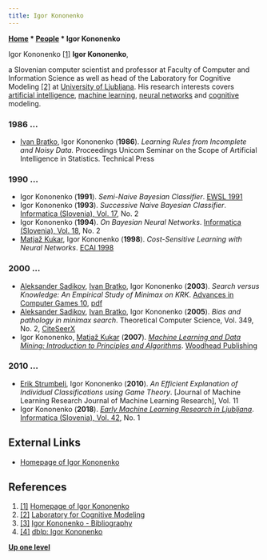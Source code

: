 ```yaml
---
title: Igor Kononenko
---
```

**[Home](Home "Home") \* [People](People "People") \* Igor Kononenko**



 [](http://lkm.fri.uni-lj.si/xaigor/) Igor Kononenko <a id="cite-note-1" href="#cite-ref-1">[1]</a> 
**Igor Kononenko**,  

a Slovenian computer scientist and professor at Faculty of Computer and Information Science as well as head of the Laboratory for Cognitive Modeling <a id="cite-note-2" href="#cite-ref-2">[2]</a> at [University of Ljubljana](University_of_Ljubljana "University of Ljubljana"). 
His research interests covers [artificial intelligence](Artificial_Intelligence "Artificial Intelligence"), [machine learning](Learning "Learning"), [neural networks](Neural_Networks "Neural Networks") and [cognitive](Cognition "Cognition") modeling. 



### 1986 ...


* [Ivan Bratko](Ivan_Bratko "Ivan Bratko"), Igor Kononenko (**1986**). *Learning Rules from Incomplete and Noisy Data.* Proceedings Unicom Seminar on the Scope of Artificial Intelligence in Statistics. Technical Press


### 1990 ...


* Igor Kononenko (**1991**). *Semi-Naive Bayesian Classifier*. [EWSL 1991](https://dblp.uni-trier.de/db/conf/ecml/ewsl91.html)
* Igor Kononenko (**1993**). *Successive Naive Bayesian Classifier*. [Informatica (Slovenia), Vol. 17](https://dblp.uni-trier.de/db/journals/informaticaSI/informaticaSI17.html), No. 2
* Igor Kononenko (**1994**). *On Bayesian Neural Networks*. [Informatica (Slovenia), Vol. 18](https://dblp.uni-trier.de/db/journals/informaticaSI/informaticaSI18.html), No. 2
* [Matjaž Kukar](https://dblp.uni-trier.de/pers/hd/k/Kukar:Matjaz.html), Igor Kononenko (**1998**). *Cost-Sensitive Learning with Neural Networks*. [ECAI 1998](https://dblp.uni-trier.de/db/conf/ecai/ecai98.html)


### 2000 ...


* [Aleksander Sadikov](Aleksander_Sadikov "Aleksander Sadikov"), [Ivan Bratko](Ivan_Bratko "Ivan Bratko"), Igor Kononenko (**2003**). *Search versus Knowledge: An Empirical Study of Minimax on KRK*. [Advances in Computer Games 10](Advances_in_Computer_Games_10 "Advances in Computer Games 10"), [pdf](https://ailab.si/sasha/acg2003.pdf)
* [Aleksander Sadikov](Aleksander_Sadikov "Aleksander Sadikov"), [Ivan Bratko](Ivan_Bratko "Ivan Bratko"), Igor Kononenko (**2005**). *Bias and pathology in minimax search*. Theoretical Computer Science, Vol. 349, No. 2, [CiteSeerX](http://citeseerx.ist.psu.edu/viewdoc/summary?doi=10.1.1.106.2753)
* Igor Kononenko, [Matjaž Kukar](https://dblp.uni-trier.de/pers/hd/k/Kukar:Matjaz.html) (**2007**). *[Machine Learning and Data Mining: Introduction to Principles and Algorithms](http://mldmbook.fri.uni-lj.si/)*. [Woodhead Publishing](https://en.wikipedia.org/wiki/Woodhead_Publishing)


### 2010 ...


* [Erik Strumbelj](https://github.com/estrumbelj), Igor Kononenko (**2010**). *An Efficient Explanation of Individual Classifications using Game Theory*. [Journal of Machine Learning Research Journal of Machine Learning Research], Vol. 11
* Igor Kononenko (**2018**). *[Early Machine Learning Research in Ljubljana](http://www.informatica.si/index.php/informatica/article/view/2225)*. [Informatica (Slovenia), Vol. 42](https://dblp.uni-trier.de/db/journals/informaticaSI/informaticaSI42.html), No. 1


## External Links


* [Homepage of Igor Kononenko](http://lkm.fri.uni-lj.si/xaigor/)


## References


1. <a id="cite-ref-1" href="#cite-note-1">[1]</a> [Homepage of Igor Kononenko](http://lkm.fri.uni-lj.si/xaigor/)
2. <a id="cite-ref-2" href="#cite-note-2">[2]</a> [Laboratory for Cognitive Modeling](http://lkm.fri.uni-lj.si/xaigor/)
3. <a id="cite-ref-3" href="#cite-note-3">[3]</a> [Igor Kononenko - Bibliography](http://lkm.fri.uni-lj.si/xaigor/slo/bibliografija.htm)
4. <a id="cite-ref-4" href="#cite-note-4">[4]</a> [dblp: Igor Kononenko](https://dblp.uni-trier.de/pers/hd/k/Kononenko:Igor)

**[Up one level](People "People")**







 
